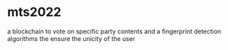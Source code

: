 # mts2022
a blockchain to vote on specific party contents and a fingerprint detection algorithms the ensure the unicity of the user
